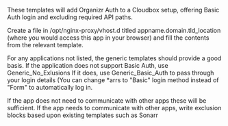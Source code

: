 These templates will add Organizr Auth to a Cloudbox setup, offering Basic Auth login and excluding required API paths.

Create a file in /opt/nginx-proxy/vhost.d titled appname.domain.tld_location (where you would access this app in your browser) and fill the contents from the relevant template.

For any applications not listed, the generic templates should provide a good basis.
If the application does not support Basic Auth, use Generic_No_Exlusions
If it does, use Generic_Basic_Auth to pass through your login details (You can change *arrs to "Basic" login method instead of "Form" to automatically log in.

If the app does not need to communicate with other apps these will be sufficient.
If the app needs to communicate with other apps, write exclusion blocks based upon existing templates such as Sonarr
